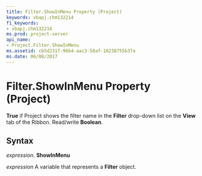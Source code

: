 ```yaml
---
title: Filter.ShowInMenu Property (Project)
keywords: vbapj.chm132214
f1_keywords:
- vbapj.chm132214
ms.prod: project-server
api_name:
- Project.Filter.ShowInMenu
ms.assetid: cb5d2317-96b4-aac3-58af-16238755b37a
ms.date: 06/08/2017
---
```



# Filter.ShowInMenu Property (Project)

 **True** if Project shows the filter name in the **Filter** drop-down list on the **View** tab of the Ribbon. Read/write **Boolean**.


## Syntax

 _expression_. **ShowInMenu**

 _expression_ A variable that represents a **Filter** object.


